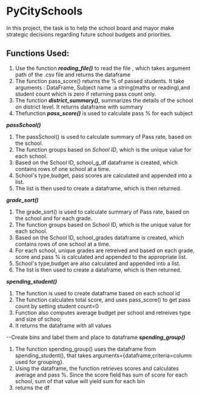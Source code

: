# PyCitySchools
In this project, the task is to help the school board and mayor make strategic decisions regarding future school budgets and priorities.
## Functions Used:
  <ol>
    <li>Use the function <b><i>reading_file()</i></b> to read the file , which takes argument path of the .csv file and returns the             dataframe
    <li>The function pass_score() returns the % of passed students. It take arguments : DataFrame, Subject name :a string(maths or               reading),and    student count which is zero if returning pass count only. 
  
   <li>The function  <b><i>district_summary()</i></b>, summarizes the details of the school on district level. It returns dataframe                          with summary         
   <li>Thefunction  <b><i>pass_score()</i></b> is used to calculate pass % for each subject
   </ol>
   
   <b><i>passSchool()</i></b>
      <ol>
        <li>The passSchool() is used to calculate summary of Pass rate, based on the school.
        <li>The function groups based on <i>School ID</i>, which is the unique value for each school. 
        <li>Based on the School ID, school_g_df dataframe is created, which contains rows of one school at a time. 
        <li>School's type,budget, pass scores are calculated and appended into a list. 
        <li>The list is then used to create a dataframe, which is then returned.
      </ol>
   
   <b><i>grade_sort()</b></i>
      <ol>
        <li>The grade_sort() is used to calculate summary of Pass rate, based on the school and for each grade. 
        <li>The function groups based on School ID, which is the unique value for each school. 
        <li>Based on the School ID, school_grades dataframe is created, which contains rows of one school at a time. 
        <li>For each school, unique grades are retreived and based on each grade, score and pass % is calculated and appended to the appropriate list. 
        <li>School's type,budget are also calculated and appended into a list. 
        <li>The list is then used to create a dataframe, which is then returned.
      </ol>
  
   <i><b>spending_student()</b></i>
      <ol>
        <li> The function is used to create dataframe based on each school id
        <li> The function calculates total score, and uses pass_score() to get pass count by setting student count=0
        <li> Function also computes average budget per school and retreives type and size of schoo;
        <li> It returns the dataframe with all values
      </ol>
        --Create bins and label them and place to dataframe
   <b><i>spending_group()</i></b>
      <ol>
        <li>The function spending_group() uses the dataframe from spending_student(), that takes arguments={dataframe,criteria=column used for grouping}.
        <li>Using the dataframe, the function retrieves scores and calculates average and pass %. Since the score field has sum of score for each school, sum of that value will yield sum for each bin
        <li> returns the df
      </ol>

